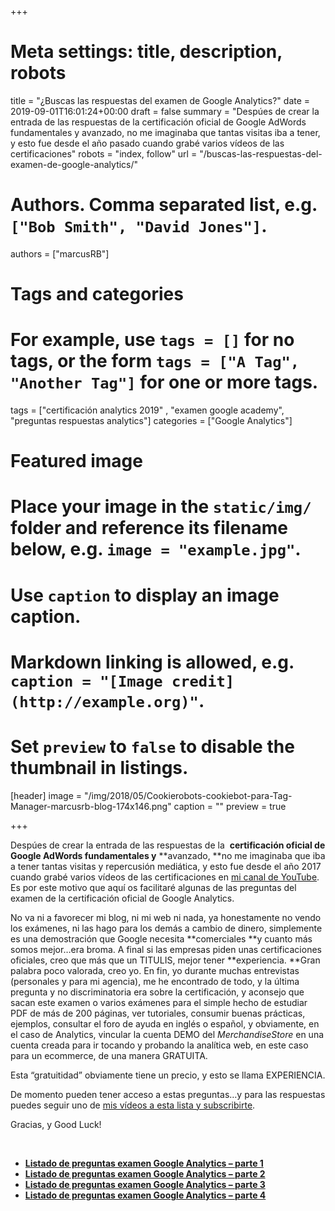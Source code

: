 +++
# Meta settings: title, description, robots
title = "¿Buscas las respuestas del examen de Google Analytics?"
date = 2019-09-01T16:01:24+00:00
draft = false
summary = "Despúes de crear la entrada de las respuestas de la certificación oficial de Google AdWords fundamentales y avanzado, no me imaginaba que tantas visitas iba a tener, y esto fue desde el año pasado cuando grabé varios vídeos de las certificaciones"
robots = "index, follow"
url = "/buscas-las-respuestas-del-examen-de-google-analytics/"

# Authors. Comma separated list, e.g. `["Bob Smith", "David Jones"]`.
authors = ["marcusRB"]

# Tags and categories
# For example, use `tags = []` for no tags, or the form `tags = ["A Tag", "Another Tag"]` for one or more tags.
tags = ["certificación analytics 2019" , "examen google academy", "preguntas respuestas analytics"]
categories = ["Google Analytics"]


# Featured image
# Place your image in the `static/img/` folder and reference its filename below, e.g. `image = "example.jpg"`.
# Use `caption` to display an image caption.
#   Markdown linking is allowed, e.g. `caption = "[Image credit](http://example.org)"`.
# Set `preview` to `false` to disable the thumbnail in listings.
[header]
image = "/img/2018/05/Cookierobots-cookiebot-para-Tag-Manager-marcusrb-blog-174x146.png"
caption = ""
preview = true

+++


Despúes de crear la entrada de las respuestas de la  **certificación oficial de Google AdWords fundamentales y** **avanzado, **no me imaginaba que iba a tener tantas visitas y repercusión mediática, y esto fue desde el año 2017 cuando grabé varios vídeos de las certificaciones en <a href="https://www.youtube.com/channel/UCwP4ZMmMVcXpzHLj5H3WnYw" target="_blank" rel="noopener">mi canal de YouTube</a>. Es por este motivo que aquí os facilitaré algunas de las preguntas del examen de la certificación oficial de Google Analytics.

No va ni a favorecer mi blog, ni mi web ni nada, ya honestamente no vendo los exámenes, ni las hago para los demás a cambio de dinero, simplemente es una demostración que Google necesita **comerciales **y cuanto más somos mejor&#8230;era broma. A final si las empresas piden unas certificaciones oficiales, creo que más que un TITULIS, mejor tener **experiencia. **Gran palabra poco valorada, creo yo. En fin, yo durante muchas entrevistas (personales y para mi agencia), me he encontrado de todo, y la última pregunta y no discriminatoria era sobre la certificación, y aconsejo que sacan este examen o varios exámenes para el simple hecho de estudiar PDF de más de 200 páginas, ver tutoriales, consumir buenas prácticas, ejemplos, consultar el foro de ayuda en inglés o español, y obviamente, en el caso de Analytics, vincular la cuenta DEMO del *MerchandiseStore* en una cuenta creada para ir tocando y probando la analítica web, en este caso para un ecommerce, de una manera GRATUITA.

Esta &#8220;gratuitidad&#8221; obviamente tiene un precio, y esto se llama EXPERIENCIA.

De momento pueden tener acceso a estas preguntas&#8230;y para las respuestas puedes seguir uno de <a href="https://www.youtube.com/playlist?list=PLzxNDhvkuNyK-xDs0FDpc3MeDpBpGdpP9" target="_blank" rel="noopener">mis vídeos a esta lista y subscribirte</a>.

Gracias, y Good Luck!

&nbsp;

  * <a href="https://forms.gle/8ZZqiZghyf8KVidC7" target="_blank" rel="noopener"><strong>Listado de preguntas examen Google Analytics &#8211; parte 1</strong></a>
  * <a href="https://forms.gle/vVPY9WS3b7QGVjaw6" target="_blank" rel="noopener"><strong>Listado de preguntas examen Google Analytics &#8211; parte 2</strong></a>
  * <a href="https://forms.gle/Sx8jRY6WPAk3ToaQA" target="_blank" rel="noopener"><strong>Listado de preguntas examen Google Analytics &#8211; parte 3</strong></a>
  * <a href="https://forms.gle/39XABpZ7FCv4uUft9" target="_blank" rel="noopener"><strong>Listado de preguntas examen Google Analytics &#8211; parte 4</strong></a>
